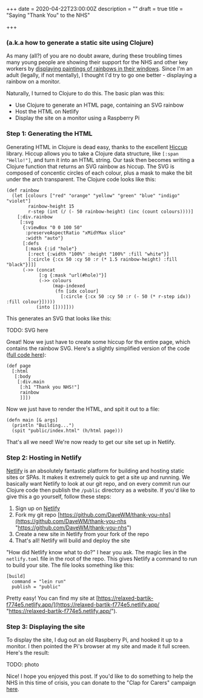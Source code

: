 +++
date = 2020-04-22T23:00:00Z
description = ""
draft = true
title = "Saying \"Thank You\" to the NHS"

+++
### (a.k.a how to generate a static site using Clojure)

As many (all?) of you are no doubt aware, during these troubling times many young people are showing their support for the NHS and other key workers by [displaying paintings of rainbows in their windows](https://www.independent.co.uk/life-style/coronavirus-nhs-nightingale-hospital-rainbows-art-drawing-painting-a9452806.html). Since I'm an adult (legally, if not mentally), I thought I'd try to go one better - displaying a rainbow on a monitor. 

Naturally, I turned to Clojure to do this. The basic plan was this:

* Use Clojure to generate an HTML page, containing an SVG rainbow
* Host the HTML on Netlify
* Display the site on a monitor using a Raspberry Pi

### Step 1: Generating the HTML

Generating HTML in Clojure is dead easy, thanks to the excellent [Hiccup](https://github.com/weavejester/hiccup) library. Hiccup allows you to take a Clojure data structure, like `[:span "Hello!"]`, and turn it into an HTML string. Our task then becomes writing a Clojure function that returns an SVG rainbow as hiccup. The SVG is composed of concentic circles of each colour, plus a mask to make the bit under the arch transparent. The Clojure code looks like this:

    (def rainbow
      (let [colours ["red" "orange" "yellow" "green" "blue" "indigo" "violet"]
            rainbow-height 15
            r-step (int (/ (- 50 rainbow-height) (inc (count colours))))]
        [:div.rainbow
         [:svg
          {:viewBox "0 0 100 50"
           :preserveAspectRatio "xMidYMax slice"
           :width "auto"}
          [:defs
           [:mask {:id "hole"}
            [:rect {:width "100%" :height "100%" :fill "white"}]
            [:circle {:cx 50 :cy 50 :r (* 1.5 rainbow-height) :fill "black"}]]]
          (->> (concat
                [:g {:mask "url(#hole)"}]
                (->> colours
                     (map-indexed
                      (fn [idx colour]
                        [:circle {:cx 50 :cy 50 :r (- 50 (* r-step idx)) :fill colour}]))))
               (into []))]]))

This generates an SVG that looks like this:

TODO: SVG here

Great! Now we just have to create some hiccup for the entire page, which contains the rainbow SVG. Here's a slightly simplified version of the code ([full code here](https://bit.ly/3bzRt0j)):

    (def page
      [:html
       [:body
        [:div.main
         [:h1 "Thank you NHS!"]
         rainbow
         ]]])

Now we just have to render the HTML, and spit it out to a file:

    (defn main [& args]
      (println "Building...")
      (spit "public/index.html" (h/html page)))

That's all we need! We're now ready to get our site set up in Netlify.

### Step 2: Hosting in Netlify

[Netlify](https://www.netlify.com/) is an absolutely fantastic platform for building and hosting static sites or SPAs. It makes it extremely quick to get a site up and running. We basically want Netlify to look at our git repo, and on every commit run our Clojure code then publish the `/public` directory as a website. If you'd like to give this a go yourself, follow these steps:

1. Sign up on [Netlify](https://www.netlify.com/)
2. Fork my git repo [https://github.com/DaveWM/thank-you-nhs](https://github.com/DaveWM/thank-you-nhs "https://github.com/DaveWM/thank-you-nhs")
3. Create a new site in Netlify from your fork of the repo
4. That's all! Netlify will build and deploy the site

"How did Netlify know what to do?" I hear you ask. The magic lies in the `netlify.toml` file in the root of the repo. This gives Netlify a command to run to build your site. The file looks something like this:

    [build]
      command = "lein run"
      publish = "public"

Pretty easy! You can find my site at [https://relaxed-bartik-f774e5.netlify.app/](https://relaxed-bartik-f774e5.netlify.app/ "https://relaxed-bartik-f774e5.netlify.app/").

### Step 3: Displaying the site

To display the site, I dug out an old Raspberry Pi, and hooked it up to a monitor. I then pointed the Pi's browser at my site and made it full screen. Here's the result:

TODO: photo

Nice! I hope you enjoyed this post. If you'd like to do something to help the NHS in this time of crisis, you can donate to the "Clap for Carers" campaign [here](https://uk.virginmoneygiving.com/ClapForOurCarers).